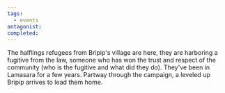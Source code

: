 ```yaml
---
tags:
  - events
antagonist: 
completed:
---
```

The halflings refugees from Bripip's village are here, they are harboring a fugitive from the law, someone who has won the trust and respect of the community (who is the fugitive and what did they do). They've been in Lamasara for a few years. Partway through the campaign, a leveled up Bripip arrives to lead them home. 